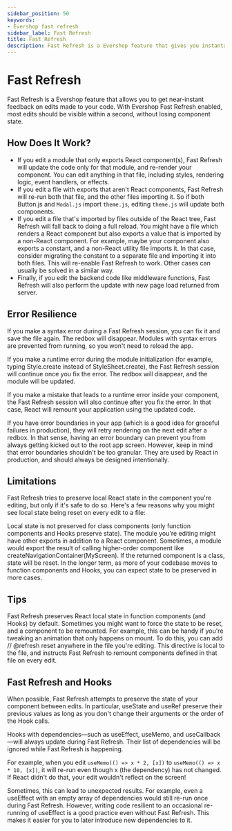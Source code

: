 ```yaml
---
sidebar_position: 50
keywords:
- Evershop fast refresh
sidebar_label: Fast Refresh
title: Fast Refresh
description: Fast Refresh is a Evershop feature that gives you instantaneous update on edits made to your code. It is enabled by default in the development mode.
---
```


# Fast Refresh

Fast Refresh is a Evershop feature that allows you to get near-instant feedback on edits made to your code. With Evershop Fast Refresh enabled, most edits should be visible within a second, without losing component state.

## How Does It Work?

- If you edit a module that only exports React component(s), Fast Refresh will update the code only for that module, and re-render your component. You can edit anything in that file, including styles, rendering logic, event handlers, or effects.
- If you edit a file with exports that aren't React components, Fast Refresh will re-run both that file, and the other files importing it. So if both Button.js and `Modal.js` import `theme.js`, editing `theme.js` will update both components.
- If you edit a file that's imported by files outside of the React tree, Fast Refresh will fall back to doing a full reload. You might have a file which renders a React component but also exports a value that is imported by a non-React component. For example, maybe your component also exports a constant, and a non-React utility file imports it. In that case, consider migrating the constant to a separate file and importing it into both files. This will re-enable Fast Refresh to work. Other cases can usually be solved in a similar way.
- Finally, if you edit the backend code like middleware functions, Fast Refresh will also perform the update with new page load returned from server.

## Error Resilience
If you make a syntax error during a Fast Refresh session, you can fix it and save the file again. The redbox will disappear. Modules with syntax errors are prevented from running, so you won't need to reload the app.

If you make a runtime error during the module initialization (for example, typing Style.create instead of StyleSheet.create), the Fast Refresh session will continue once you fix the error. The redbox will disappear, and the module will be updated.

If you make a mistake that leads to a runtime error inside your component, the Fast Refresh session will also continue after you fix the error. In that case, React will remount your application using the updated code.

If you have error boundaries in your app (which is a good idea for graceful failures in production), they will retry rendering on the next edit after a redbox. In that sense, having an error boundary can prevent you from always getting kicked out to the root app screen. However, keep in mind that error boundaries shouldn't be too granular. They are used by React in production, and should always be designed intentionally.

## Limitations
Fast Refresh tries to preserve local React state in the component you're editing, but only if it's safe to do so. Here's a few reasons why you might see local state being reset on every edit to a file:

Local state is not preserved for class components (only function components and Hooks preserve state).
The module you're editing might have other exports in addition to a React component.
Sometimes, a module would export the result of calling higher-order component like createNavigationContainer(MyScreen). If the returned component is a class, state will be reset.
In the longer term, as more of your codebase moves to function components and Hooks, you can expect state to be preserved in more cases.

## Tips
Fast Refresh preserves React local state in function components (and Hooks) by default.
Sometimes you might want to force the state to be reset, and a component to be remounted. For example, this can be handy if you're tweaking an animation that only happens on mount. To do this, you can add // @refresh reset anywhere in the file you're editing. This directive is local to the file, and instructs Fast Refresh to remount components defined in that file on every edit.

## Fast Refresh and Hooks

When possible, Fast Refresh attempts to preserve the state of your component between edits. In particular, useState and useRef preserve their previous values as long as you don't change their arguments or the order of the Hook calls.

Hooks with dependencies—such as useEffect, useMemo, and useCallback—will always update during Fast Refresh. Their list of dependencies will be ignored while Fast Refresh is happening.

For example, when you edit `useMemo(() => x * 2, [x])` to `useMemo(() => x * 10, [x])`, it will re-run even though x (the dependency) has not changed. If React didn't do that, your edit wouldn't reflect on the screen!

Sometimes, this can lead to unexpected results. For example, even a useEffect with an empty array of dependencies would still re-run once during Fast Refresh. However, writing code resilient to an occasional re-running of useEffect is a good practice even without Fast Refresh. This makes it easier for you to later introduce new dependencies to it.